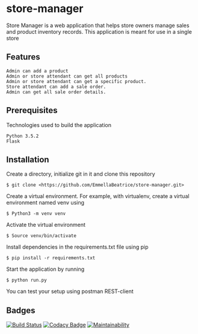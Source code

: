 # store-manager
Store Manager is a web application that helps store owners manage sales and product inventory records. This application is meant for use in a single store

## Features
    Admin can add a product
    Admin or store attendant can get all products
    Admin or store attendant can get a specific product.
    Store attendant can add a sale order.
    Admin can get all sale order details.

## Prerequisites
Technologies used to build the application

    Python 3.5.2
    Flask

## Installation
Create a directory, initialize git in it and clone this repository

    $ git clone <https://github.com/EmmellaBeatrice/store-manager.git>

Create a virtual environment. For example, with virtualenv, create a virtual environment named venv using

    $ Python3 -m venv venv

Activate the virtual environment

    $ Source venv/bin/activate

Install dependencies in the requirements.txt file using pip

    $ pip install -r requirements.txt

Start the application by running

    $ python run.py

You can test your setup using postman REST-client

## Badges
[![Build Status](https://travis-ci.org/EmmellaBeatrice/store-manager.svg?branch=develope)](https://travis-ci.org/EmmellaBeatrice/store-manager)
[![Codacy Badge](https://api.codacy.com/project/badge/Grade/82a8edc3ab554359b7def10c11b7c67a)](https://www.codacy.com/app/EmmellaBeatrice/store-manager?utm_source=github.com&amp;utm_medium=referral&amp;utm_content=EmmellaBeatrice/store-manager&amp;utm_campaign=Badge_Grade)
[![Maintainability](https://api.codeclimate.com/v1/badges/888523a15ac0e1f28faf/maintainability)](https://codeclimate.com/github/EmmellaBeatrice/store-manager/maintainability)


